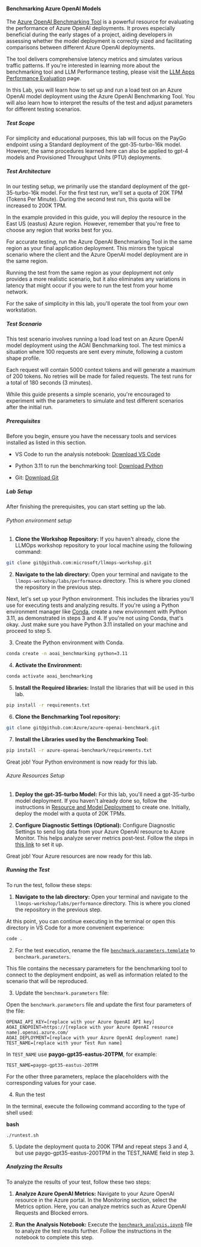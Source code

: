 #### Benchmarking Azure OpenAI Models

The [Azure OpenAI Benchmarking Tool](https://github.com/Azure/azure-openai-benchmark) is a powerful resource for evaluating the performance of Azure OpenAI deployments. It proves especially beneficial during the early stages of a project, aiding developers in assessing whether the model deployment is correctly sized and facilitating comparisons between different Azure OpenAI deployments. 

The tool delivers comprehensive latency metrics and simulates various traffic patterns. If you're interested in learning more about the benchmarking tool and LLM Performance testing, please visit the [LLM Apps Performance Evaluation](PERFTEST_CONCEPTS.md) page.

In this Lab, you will learn how to set up and run a load test on an Azure OpenAI model deployment using the Azure OpenAI Benchmarking Tool. You will also learn how to interpret the results of the test and adjust parameters for different testing scenarios.

##### Test Scope

For simplicity and educational purposes, this lab will focus on the PayGo endpoint using a Standard deployment of the gpt-35-turbo-16k model. However, the same procedures learned here can also be applied to gpt-4 models and Provisioned Throughput Units (PTU) deployments.

##### Test Architecture

In our testing setup, we primarily use the standard deployment of the gpt-35-turbo-16k model. For the first test run, we'll set a quota of 20K TPM (Tokens Per Minute). During the second test run, this quota will be increased to 200K TPM.

In the example provided in this guide, you will deploy the resource in the East US (eastus) Azure region. However, remember that you're free to choose any region that works best for you.

For accurate testing, run the Azure OpenAI Benchmarking Tool in the same region as your final application deployment. This mirrors the typical scenario where the client and the Azure OpenAI model deployment are in the same region.

Running the test from the same region as your deployment not only provides a more realistic scenario, but it also eliminates any variations in latency that might occur if you were to run the test from your home network.

For the sake of simplicity in this lab, you'll operate the tool from your own workstation.

##### Test Scenario

This test scenario involves running a load load test on an Azure OpenAI model deployment using the AOAI Benchmarking tool. The test mimics a situation where 100 requests are sent every minute, following a custom shape profile.

Each request will contain 5000 context tokens and will generate a maximum of 200 tokens. No retries will be made for failed requests. The test runs for a total of 180 seconds (3 minutes).

While this guide presents a simple scenario, you're encouraged to experiment with the parameters to simulate and test different scenarios after the initial run.

##### Prerequisites

Before you begin, ensure you have the necessary tools and services installed as listed in this section.

- VS Code to run the analysis notebook: [Download VS Code](https://code.visualstudio.com/Download)

- Python 3.11 to run the benchmarking tool: [Download Python](https://www.python.org/downloads/release/python-3118/)

- Git: [Download Git](https://git-scm.com/downloads)

##### Lab Setup

After finishing the prerequisites, you can start setting up the lab.

###### Python environment setup

1. **Clone the Workshop Repository:** If you haven't already, clone the LLMOps workshop repository to your local machine using the following command:

```bash
git clone git@github.com:microsoft/llmops-workshop.git
```

2. **Navigate to the lab directory:** Open your terminal and navigate to the `llmops-workshop/labs/performance` directory. This is where you cloned the repository in the previous step.

Next, let's set up your Python environment. This includes the libraries you'll use for executing tests and analyzing results. If you're using a Python environment manager like [Conda](https://docs.anaconda.com/free/miniconda/), create a new environment with Python 3.11, as demonstrated in steps 3 and 4. If you're not using Conda, that's okay. Just make sure you have Python 3.11 installed on your machine and proceed to step 5.

3. Create the Python environment with Conda.

```bash
conda create -n aoai_benchmarking python=3.11
```

4. **Activate the Environment:**

```bash
conda activate aoai_benchmarking
```

5. **Install the Required libraries:** Install the libraries that will be used in this lab.

```bash
pip install -r requirements.txt
```

6. **Clone the Benchmarking Tool repository:**

```bash
git clone git@github.com:Azure/azure-openai-benchmark.git
```

7. **Install the Libraries used by the Benchmarking Tool:**

```bash
pip install -r azure-openai-benchmark/requirements.txt
```

Great job! Your Python environment is now ready for this lab.

###### Azure Resources Setup

1. **Deploy the gpt-35-turbo Model:** For this lab, you'll need a gpt-35-turbo model deployment. If you haven't already done so, follow the instructions in [Resource and Model Deployment](https://learn.microsoft.com/en-us/azure/ai-services/openai/how-to/create-resource) to create one. Initially, deploy the model with a quota of 20K TPMs.

2. **Configure Diagnostic Settings (Optional):** Configure Diagnostic Settings to send log data from your Azure OpenAI resource to Azure Monitor. This helps analyze server metrics post-test. Follow the steps in [this link](https://learn.microsoft.com/en-us/azure/ai-services/openai/how-to/monitoring#configure-diagnostic-settings) to set it up.

Great job! Your Azure resources are now ready for this lab.

##### Running the Test

To run the test, follow these steps:

1. **Navigate to the lab directory:** Open your terminal and navigate to the `llmops-workshop/labs/performance` directory. This is where you cloned the repository in the previous step.

At this point, you can continue executing in the terminal or open this directory in VS Code for a more convenient experience:

```bash
code .
```

2. For the test execution, rename the file [`benchmark.parameters.template`](benchmark.parameters.template) to `benchmark.parameters`.

This file contains the necessary parameters for the benchmarking tool to connect to the deployment endpoint, as well as information related to the scenario that will be reproduced.

3. Update the `benchmark.parameters` file:

Open the `benchmark.parameters` file and update the first four parameters of the file:

```
OPENAI_API_KEY=[replace with your Azure OpenAI API key]
AOAI_ENDPOINT=https://[replace with your Azure OpenAI resource name].openai.azure.com/
AOAI_DEPLOYMENT=[replace with your Azure OpenAI deployment name]
TEST_NAME=[replace with your Test Run name]
```

In `TEST_NAME` use **paygo-gpt35-eastus-20TPM**, for example:

`TEST_NAME=paygo-gpt35-eastus-20TPM`

For the other three parameters, replace the placeholders with the corresponding values for your case.

4. Run the test

In the terminal, execute the following command according to the type of shell used:

**bash**

```
./runtest.sh
```

5. Update the deployment quota to 200K TPM and repeat steps 3 and 4, but use paygo-gpt35-eastus-200TPM in the TEST_NAME field in step 3.

##### Analyzing the Results

To analyze the results of your test, follow these two steps:

1. **Analyze Azure OpenAI Metrics:** Navigate to your Azure OpenAI resource in the Azure portal. In the Monitoring section, select the Metrics option. Here, you can analyze metrics such as Azure OpenAI Requests and Blocked errors.

2. **Run the Analysis Notebook:** Execute the [`benchmark_analysis.ipynb`](../benchmark_analysis.ipynb) file to analyze the test results further. Follow the instructions in the notebook to complete this step.